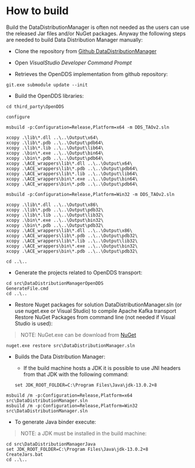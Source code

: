 # How to build
Build the DataDistributionManager is often not needed as the users can use the released Jar files and/or NuGet packages. 
Anyway the following steps are needed to build Data Distribution Manager manually:

* Clone the repository from [Github DataDistributionManager](https://github.com/masesgroup/DataDistributionManager)

* Open _VisualStudio Developer Command Prompt_

* Retrieves the OpenDDS implementation from github repository:

```
git.exe submodule update --init
```

* Build the OpenDDS libraries:

```
cd third_party\OpenDDS

configure

msbuild -p:Configuration=Release,Platform=x64 -m DDS_TAOv2.sln

xcopy .\lib\*.dll ..\..\Output\x64\
xcopy .\lib\*.pdb ..\..\Output\pdb64\
xcopy .\lib\*.lib ..\..\Output\lib64\
xcopy .\bin\*.exe ..\..\Output\bin64\
xcopy .\bin\*.pdb ..\..\Output\pdb64\
xcopy .\ACE_wrappers\lib\*.dll ..\..\Output\x64\
xcopy .\ACE_wrappers\lib\*.pdb ..\..\Output\pdb64\
xcopy .\ACE_wrappers\lib\*.lib ..\..\Output\lib64\
xcopy .\ACE_wrappers\bin\*.exe ..\..\Output\bin64\
xcopy .\ACE_wrappers\bin\*.pdb ..\..\Output\pdb64\

msbuild -p:Configuration=Release,Platform=Win32 -m DDS_TAOv2.sln

xcopy .\lib\*.dll ..\..\Output\x86\
xcopy .\lib\*.pdb ..\..\Output\pdb32\
xcopy .\lib\*.lib ..\..\Output\lib32\
xcopy .\bin\*.exe ..\..\Output\bin32\
xcopy .\bin\*.pdb ..\..\Output\pdb32\
xcopy .\ACE_wrappers\lib\*.dll ..\..\Output\x86\
xcopy .\ACE_wrappers\lib\*.pdb ..\..\Output\pdb32\
xcopy .\ACE_wrappers\lib\*.lib ..\..\Output\lib32\
xcopy .\ACE_wrappers\bin\*.exe ..\..\Output\bin32\
xcopy .\ACE_wrappers\bin\*.pdb ..\..\Output\pdb32\

cd ..\..
```

* Generate the projects related to OpenDDS transport:

```
cd src\DataDistributionManagerOpenDDS
GenerateFile.cmd
cd ..\..
```

* Restore Nuget packages for solution DataDistributionManager.sln (or use nuget.exe or Visual Studio) to compile Apache Kafka transport
Restore NuGet Packages from command line (not needed if Visual Studio is used):

> NOTE: NuGet.exe can be download from [NuGet](https://www.nuget.org/downloads)
```
nuget.exe restore src\DataDistributionManager.sln
```

* Builds the Data Distribution Manager:

  * If the build machine hosts a JDK it is possible to use JNI headers from that JDK with the following command:
  ```  
  set JDK_ROOT_FOLDER=C:\Program Files\Java\jdk-13.0.2+8
  ```

```
msbuild /m -p:Configuration=Release,Platform=x64 src\DataDistributionManager.sln
msbuild /m -p:Configuration=Release,Platform=Win32 src\DataDistributionManager.sln
```
* To generate Java binder execute:

> NOTE: a JDK must be installed in the build machine:

```
cd src\DataDistributionManagerJava
set JDK_ROOT_FOLDER=C:\Program Files\Java\jdk-13.0.2+8
CreateJars.bat
cd ..\..
```

